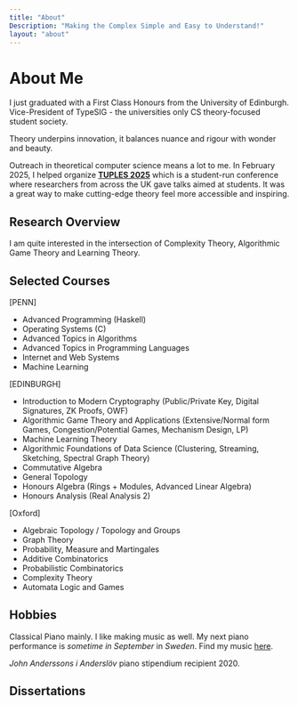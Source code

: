 ```yaml
---
title: "About"
Description: "Making the Complex Simple and Easy to Understand!"
layout: "about"
---
```


# About Me

I just graduated with a First Class Honours from the University of Edinburgh. Vice-President of TypeSIG - the universities only CS theory-focused student society.

Theory underpins innovation, it balances nuance and rigour with wonder and beauty.

Outreach in theoretical computer science means a lot to me. In February 2025, I helped organize [**TUPLES 2025**](https://typesig.pl/tuples2025/) which is a student-run conference where researchers from across the UK gave talks aimed at students. It was a great way to make cutting-edge theory feel more accessible and inspiring.

## Research Overview

I am quite interested in the intersection of Complexity Theory, Algorithmic Game Theory and Learning Theory.

## Selected Courses

[PENN]

- Advanced Programming (Haskell)
- Operating Systems (C)
- Advanced Topics in Algorithms
- Advanced Topics in Programming Languages
- Internet and Web Systems
- Machine Learning

[EDINBURGH]

- Introduction to Modern Cryptography (Public/Private Key, Digital Signatures, ZK Proofs, OWF)
- Algorithmic Game Theory and Applications (Extensive/Normal form Games, Congestion/Potential Games, Mechanism Design, LP)
- Machine Learning Theory
- Algorithmic Foundations of Data Science (Clustering, Streaming, Sketching, Spectral Graph Theory)
- Commutative Algebra
- General Topology
- Honours Algebra (Rings + Modules, Advanced Linear Algebra)
- Honours Analysis (Real Analysis 2)

[Oxford]

- Algebraic Topology / Topology and Groups
- Graph Theory
- Probability, Measure and Martingales
- Additive Combinatorics
- Probabilistic Combinatorics
- Complexity Theory
- Automata Logic and Games

## Hobbies

Classical Piano mainly. I like making music as well. My next piano performance is *sometime in September* in *Sweden*. Find my music [here](https://soundcloud.com/hridaya-516569383).

*John Anderssons i Anderslöv* piano stipendium recipient 2020.

## Dissertations
